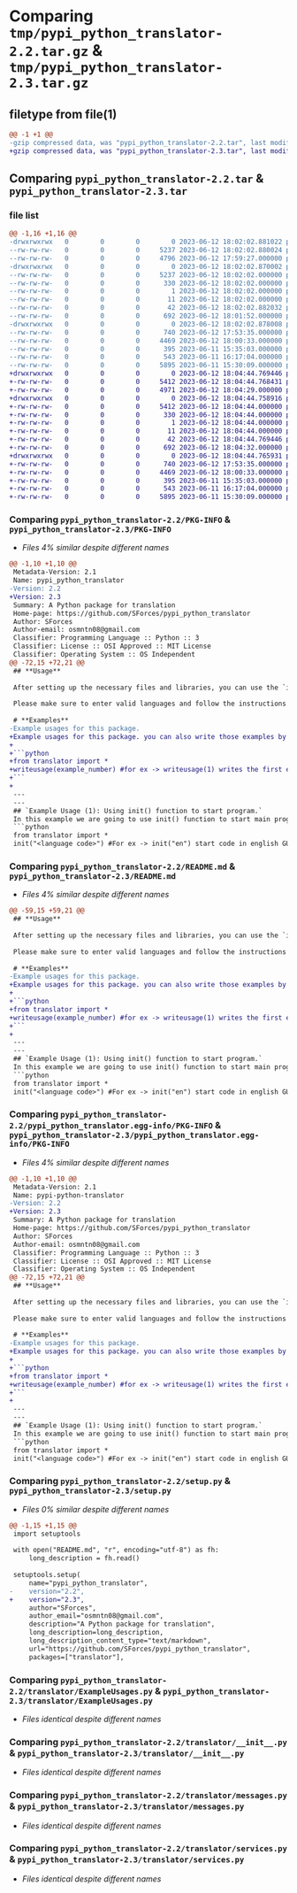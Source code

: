 # Comparing `tmp/pypi_python_translator-2.2.tar.gz` & `tmp/pypi_python_translator-2.3.tar.gz`

## filetype from file(1)

```diff
@@ -1 +1 @@
-gzip compressed data, was "pypi_python_translator-2.2.tar", last modified: Mon Jun 12 18:02:02 2023, max compression
+gzip compressed data, was "pypi_python_translator-2.3.tar", last modified: Mon Jun 12 18:04:44 2023, max compression
```

## Comparing `pypi_python_translator-2.2.tar` & `pypi_python_translator-2.3.tar`

### file list

```diff
@@ -1,16 +1,16 @@
-drwxrwxrwx   0        0        0        0 2023-06-12 18:02:02.881022 pypi_python_translator-2.2/
--rw-rw-rw-   0        0        0     5237 2023-06-12 18:02:02.880024 pypi_python_translator-2.2/PKG-INFO
--rw-rw-rw-   0        0        0     4796 2023-06-12 17:59:27.000000 pypi_python_translator-2.2/README.md
-drwxrwxrwx   0        0        0        0 2023-06-12 18:02:02.870002 pypi_python_translator-2.2/pypi_python_translator.egg-info/
--rw-rw-rw-   0        0        0     5237 2023-06-12 18:02:02.000000 pypi_python_translator-2.2/pypi_python_translator.egg-info/PKG-INFO
--rw-rw-rw-   0        0        0      330 2023-06-12 18:02:02.000000 pypi_python_translator-2.2/pypi_python_translator.egg-info/SOURCES.txt
--rw-rw-rw-   0        0        0        1 2023-06-12 18:02:02.000000 pypi_python_translator-2.2/pypi_python_translator.egg-info/dependency_links.txt
--rw-rw-rw-   0        0        0       11 2023-06-12 18:02:02.000000 pypi_python_translator-2.2/pypi_python_translator.egg-info/top_level.txt
--rw-rw-rw-   0        0        0       42 2023-06-12 18:02:02.882032 pypi_python_translator-2.2/setup.cfg
--rw-rw-rw-   0        0        0      692 2023-06-12 18:01:52.000000 pypi_python_translator-2.2/setup.py
-drwxrwxrwx   0        0        0        0 2023-06-12 18:02:02.878008 pypi_python_translator-2.2/translator/
--rw-rw-rw-   0        0        0      740 2023-06-12 17:53:35.000000 pypi_python_translator-2.2/translator/ExampleUsages.py
--rw-rw-rw-   0        0        0     4469 2023-06-12 18:00:33.000000 pypi_python_translator-2.2/translator/__init__.py
--rw-rw-rw-   0        0        0      395 2023-06-11 15:35:03.000000 pypi_python_translator-2.2/translator/languageExamples.py
--rw-rw-rw-   0        0        0      543 2023-06-11 16:17:04.000000 pypi_python_translator-2.2/translator/messages.py
--rw-rw-rw-   0        0        0     5895 2023-06-11 15:30:09.000000 pypi_python_translator-2.2/translator/services.py
+drwxrwxrwx   0        0        0        0 2023-06-12 18:04:44.769446 pypi_python_translator-2.3/
+-rw-rw-rw-   0        0        0     5412 2023-06-12 18:04:44.768431 pypi_python_translator-2.3/PKG-INFO
+-rw-rw-rw-   0        0        0     4971 2023-06-12 18:04:29.000000 pypi_python_translator-2.3/README.md
+drwxrwxrwx   0        0        0        0 2023-06-12 18:04:44.758916 pypi_python_translator-2.3/pypi_python_translator.egg-info/
+-rw-rw-rw-   0        0        0     5412 2023-06-12 18:04:44.000000 pypi_python_translator-2.3/pypi_python_translator.egg-info/PKG-INFO
+-rw-rw-rw-   0        0        0      330 2023-06-12 18:04:44.000000 pypi_python_translator-2.3/pypi_python_translator.egg-info/SOURCES.txt
+-rw-rw-rw-   0        0        0        1 2023-06-12 18:04:44.000000 pypi_python_translator-2.3/pypi_python_translator.egg-info/dependency_links.txt
+-rw-rw-rw-   0        0        0       11 2023-06-12 18:04:44.000000 pypi_python_translator-2.3/pypi_python_translator.egg-info/top_level.txt
+-rw-rw-rw-   0        0        0       42 2023-06-12 18:04:44.769446 pypi_python_translator-2.3/setup.cfg
+-rw-rw-rw-   0        0        0      692 2023-06-12 18:04:32.000000 pypi_python_translator-2.3/setup.py
+drwxrwxrwx   0        0        0        0 2023-06-12 18:04:44.765931 pypi_python_translator-2.3/translator/
+-rw-rw-rw-   0        0        0      740 2023-06-12 17:53:35.000000 pypi_python_translator-2.3/translator/ExampleUsages.py
+-rw-rw-rw-   0        0        0     4469 2023-06-12 18:00:33.000000 pypi_python_translator-2.3/translator/__init__.py
+-rw-rw-rw-   0        0        0      395 2023-06-11 15:35:03.000000 pypi_python_translator-2.3/translator/languageExamples.py
+-rw-rw-rw-   0        0        0      543 2023-06-11 16:17:04.000000 pypi_python_translator-2.3/translator/messages.py
+-rw-rw-rw-   0        0        0     5895 2023-06-11 15:30:09.000000 pypi_python_translator-2.3/translator/services.py
```

### Comparing `pypi_python_translator-2.2/PKG-INFO` & `pypi_python_translator-2.3/PKG-INFO`

 * *Files 4% similar despite different names*

```diff
@@ -1,10 +1,10 @@
 Metadata-Version: 2.1
 Name: pypi_python_translator
-Version: 2.2
+Version: 2.3
 Summary: A Python package for translation
 Home-page: https://github.com/SForces/pypi_python_translator
 Author: SForces
 Author-email: osmntn08@gmail.com
 Classifier: Programming Language :: Python :: 3
 Classifier: License :: OSI Approved :: MIT License
 Classifier: Operating System :: OS Independent
@@ -72,15 +72,21 @@
 ## **Usage**
 
 After setting up the necessary files and libraries, you can use the `init("language-code")` function to start the translation application. The program will guide you through the translation process, displaying the input and output languages, the translated text, and the translation accuracy.
 
 Please make sure to enter valid languages and follow the instructions provided by the program.
 
 # **Examples**
-Example usages for this package.
+Example usages for this package. you can also write those examples by using code: 
+
+```python
+from translator import *
+writeusage(example_number) #for ex -> writeusage(1) writes the first example.
+```
+
 ---
 ---
 ## `Example Usage (1): Using init() function to start program.`
 In this example we are going to use init() function to start main program in given `<language code>`, no need to much talk this is the easiest.
 ```python
 from translator import *
 init("<language code>") #For ex -> init("en") start code in english GUI.
```

### Comparing `pypi_python_translator-2.2/README.md` & `pypi_python_translator-2.3/README.md`

 * *Files 4% similar despite different names*

```diff
@@ -59,15 +59,21 @@
 ## **Usage**
 
 After setting up the necessary files and libraries, you can use the `init("language-code")` function to start the translation application. The program will guide you through the translation process, displaying the input and output languages, the translated text, and the translation accuracy.
 
 Please make sure to enter valid languages and follow the instructions provided by the program.
 
 # **Examples**
-Example usages for this package.
+Example usages for this package. you can also write those examples by using code: 
+
+```python
+from translator import *
+writeusage(example_number) #for ex -> writeusage(1) writes the first example.
+```
+
 ---
 ---
 ## `Example Usage (1): Using init() function to start program.`
 In this example we are going to use init() function to start main program in given `<language code>`, no need to much talk this is the easiest.
 ```python
 from translator import *
 init("<language code>") #For ex -> init("en") start code in english GUI.
```

### Comparing `pypi_python_translator-2.2/pypi_python_translator.egg-info/PKG-INFO` & `pypi_python_translator-2.3/pypi_python_translator.egg-info/PKG-INFO`

 * *Files 4% similar despite different names*

```diff
@@ -1,10 +1,10 @@
 Metadata-Version: 2.1
 Name: pypi-python-translator
-Version: 2.2
+Version: 2.3
 Summary: A Python package for translation
 Home-page: https://github.com/SForces/pypi_python_translator
 Author: SForces
 Author-email: osmntn08@gmail.com
 Classifier: Programming Language :: Python :: 3
 Classifier: License :: OSI Approved :: MIT License
 Classifier: Operating System :: OS Independent
@@ -72,15 +72,21 @@
 ## **Usage**
 
 After setting up the necessary files and libraries, you can use the `init("language-code")` function to start the translation application. The program will guide you through the translation process, displaying the input and output languages, the translated text, and the translation accuracy.
 
 Please make sure to enter valid languages and follow the instructions provided by the program.
 
 # **Examples**
-Example usages for this package.
+Example usages for this package. you can also write those examples by using code: 
+
+```python
+from translator import *
+writeusage(example_number) #for ex -> writeusage(1) writes the first example.
+```
+
 ---
 ---
 ## `Example Usage (1): Using init() function to start program.`
 In this example we are going to use init() function to start main program in given `<language code>`, no need to much talk this is the easiest.
 ```python
 from translator import *
 init("<language code>") #For ex -> init("en") start code in english GUI.
```

### Comparing `pypi_python_translator-2.2/setup.py` & `pypi_python_translator-2.3/setup.py`

 * *Files 0% similar despite different names*

```diff
@@ -1,15 +1,15 @@
 import setuptools
 
 with open("README.md", "r", encoding="utf-8") as fh:
     long_description = fh.read()
 
 setuptools.setup(
     name="pypi_python_translator",
-    version="2.2",
+    version="2.3",
     author="SForces",
     author_email="osmntn08@gmail.com",
     description="A Python package for translation",
     long_description=long_description,
     long_description_content_type="text/markdown",
     url="https://github.com/SForces/pypi_python_translator",
     packages=["translator"],
```

### Comparing `pypi_python_translator-2.2/translator/ExampleUsages.py` & `pypi_python_translator-2.3/translator/ExampleUsages.py`

 * *Files identical despite different names*

### Comparing `pypi_python_translator-2.2/translator/__init__.py` & `pypi_python_translator-2.3/translator/__init__.py`

 * *Files identical despite different names*

### Comparing `pypi_python_translator-2.2/translator/messages.py` & `pypi_python_translator-2.3/translator/messages.py`

 * *Files identical despite different names*

### Comparing `pypi_python_translator-2.2/translator/services.py` & `pypi_python_translator-2.3/translator/services.py`

 * *Files identical despite different names*

